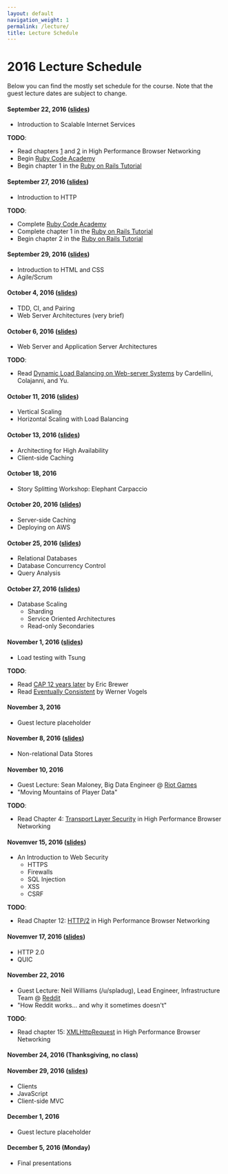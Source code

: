 ```yaml
---
layout: default
navigation_weight: 1
permalink: /lecture/
title: Lecture Schedule
---
```


# 2016 Lecture Schedule

Below you can find the mostly set schedule for the course. Note that the guest
lecture dates are subject to change.

#### September 22, 2016 ([slides](/slides/2016/01_course_introduction))
* Introduction to Scalable Internet Services

__TODO__:

* Read chapters [1](https://hpbn.co/primer-on-latency-and-bandwidth/) and
  [2](https://hpbn.co/building-blocks-of-tcp/) in High Performance Browser
  Networking
* Begin [Ruby Code Academy](https://www.codecademy.com/tracks/ruby)
* Begin chapter 1 in the
  [Ruby on Rails Tutorial](https://www.railstutorial.org/book/beginning)

#### September 27, 2016 ([slides](/slides/2016/02_http))
* Introduction to HTTP

__TODO__:

* Complete [Ruby Code Academy](https://www.codecademy.com/tracks/ruby)
* Complete chapter 1 in the
  [Ruby on Rails Tutorial](https://www.railstutorial.org/book/beginning)
* Begin chapter 2 in the
  [Ruby on Rails Tutorial](https://www.railstutorial.org/book/toy_app)


#### September 29, 2016  ([slides](/slides/2016/03_html_css_agile))
* Introduction to HTML and CSS
* Agile/Scrum

#### October 4, 2016 ([slides](/slides/2016/04_tdd_ci_pairing_servers))
* TDD, CI, and Pairing
* Web Server Architectures (very brief)

#### October 6, 2016 ([slides](/slides/2016/05_web_and_application_servers))
* Web Server and Application Server Architectures

__TODO__:

* Read
[Dynamic Load Balancing on Web-server Systems](http://www.ics.uci.edu/~cs230/reading/DLB.pdf)
by Cardellini, Colajanni, and Yu.

#### October 11, 2016 ([slides](/slides/2016/06_vertical_and_horizontal_scaling))
* Vertical Scaling
* Horizontal Scaling with Load Balancing

#### October 13, 2016 ([slides](/slides/2016/07_high_availability_and_client_side_caching))
* Architecting for High Availability
* Client-side Caching

#### October 18, 2016
* Story Splitting Workshop: Elephant Carpaccio

#### October 20, 2016 ([slides](/slides/2016/08_server_side_caching_and_deploying_on_aws))
* Server-side Caching
* Deploying on AWS

#### October 25, 2016 ([slides](/slides/2016/09_relational_databases_db_concurrency_and_query_analysis))
* Relational Databases
* Database Concurrency Control
* Query Analysis

#### October 27, 2016 ([slides](/slides/2016/10_rdbms_scaling))
* Database Scaling
    * Sharding
    * Service Oriented Architectures
    * Read-only Secondaries

#### November 1, 2016 ([slides](/slides/2016/11_tsung))
* Load testing with Tsung

__TODO__:

* Read
  [CAP 12 years later](http://www.realtechsupport.org/UB/NP/Numeracy_CAP%2B12Years_2012.pdf)
  by Eric Brewer
* Read
  [Eventually Consistent](http://www.scalableinternetservices.com/slides/vogels.pdf)
  by Werner Vogels

#### November 3, 2016
* Guest lecture placeholder

#### November 8, 2016 ([slides](/slides/2016/12_nosql))
* Non-relational Data Stores

#### November 10, 2016
* Guest Lecture: Sean Maloney, Big Data Engineer @
  [Riot Games](http://www.riotgames.com/)
* "Moving Mountains of Player Data"

__TODO__:

* Read Chapter 4:
  [Transport Layer Security](https://hpbn.co/transport-layer-security-tls/) in
  High Performance Browser Networking

#### Novemver 15, 2016 ([slides](/slides/2016/13_web_security))
* An Introduction to Web Security
    * HTTPS
    * Firewalls
    * SQL Injection
    * XSS
    * CSRF

__TODO__:

* Read Chapter 12: [HTTP/2](https://hpbn.co/http2/) in High Performance Browser
  Networking

#### Novemver 17, 2016 ([slides](/slides/2016/14_http2_quic))
* HTTP 2.0
* QUIC

#### November 22, 2016
* Guest Lecture: Neil Williams (/u/spladug), Lead Engineer, Infrastructure Team
  @ [Reddit](https://www.reddit.com/)
* "How Reddit works... and why it sometimes doesn't"

__TODO__:

* Read chapter 15: [XMLHttpRequest](https://hpbn.co/xmlhttprequest/) in High
  Performance Browser Networking

#### November 24, 2016 (Thanksgiving, no class)

#### November 29, 2016 ([slides](/slides/2016/15_clients_javascript_client-side_mvc))
* Clients
* JavaScript
* Client-side MVC

#### December 1, 2016
* Guest lecture placeholder

#### December 5, 2016 (Monday)
* Final presentations
